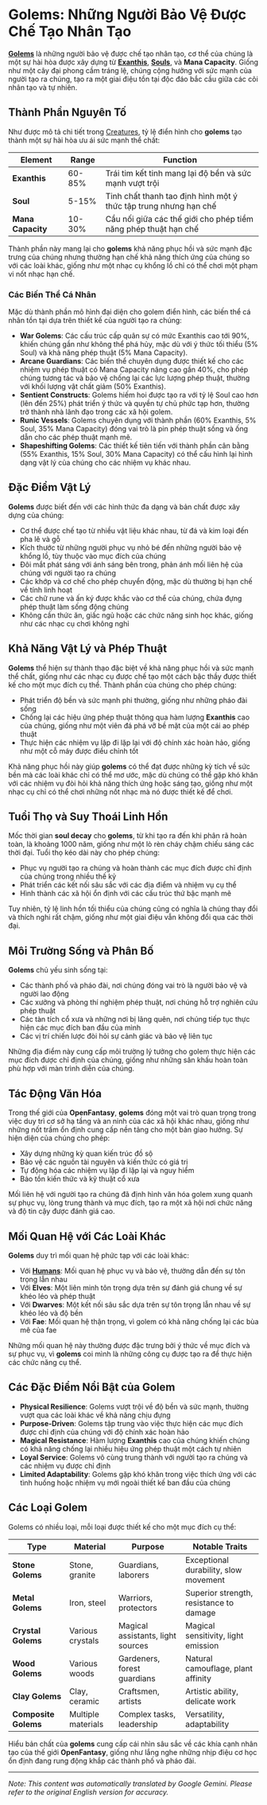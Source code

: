 # **Golems**: Những Người Bảo Vệ Được Chế Tạo Nhân Tạo

[**Golems**](/codex/Creatures/Golems.md) là những người bảo vệ được chế tạo nhân tạo, cơ thể của chúng là một sự hài hòa được xây dựng từ [**Exanthis**](/codex/Basic/Exanthis.md), [**Souls**](/codex/Basic/Soul.md), và **Mana Capacity**. Giống như một cây đại phong cầm tráng lệ, chúng cộng hưởng với sức mạnh của người tạo ra chúng, tạo ra một giai điệu tồn tại độc đáo bắc cầu giữa các cõi nhân tạo và tự nhiên.

## Thành Phần Nguyên Tố

Như được mô tả chi tiết trong [Creatures](/codex/Creatures/Creatures.md), tỷ lệ điển hình cho **golems** tạo thành một sự hài hòa ưu ái sức mạnh thể chất:

| Element | Range | Function |
|---------|------------|----------|
| **Exanthis** | 60-85% | Trái tim kết tinh mang lại độ bền và sức mạnh vượt trội |
| **Soul** | 5-15% | Tinh chất thanh tao định hình một ý thức tập trung nhưng hạn chế |
| **Mana Capacity** | 10-30% | Cầu nối giữa các thế giới cho phép tiềm năng phép thuật hạn chế |

Thành phần này mang lại cho **golems** khả năng phục hồi và sức mạnh đặc trưng của chúng nhưng thường hạn chế khả năng thích ứng của chúng so với các loài khác, giống như một nhạc cụ khổng lồ chỉ có thể chơi một phạm vi nốt nhạc hạn chế.

### Các Biến Thể Cá Nhân

Mặc dù thành phần mô hình đại diện cho golem điển hình, các biến thể cá nhân tồn tại dựa trên thiết kế của người tạo ra chúng:

- **War Golems**: Các cấu trúc cấp quân sự có mức Exanthis cao tới 90%, khiến chúng gần như không thể phá hủy, mặc dù với ý thức tối thiểu (5% Soul) và khả năng phép thuật (5% Mana Capacity).
- **Arcane Guardians**: Các biến thể chuyên dụng được thiết kế cho các nhiệm vụ phép thuật có Mana Capacity nâng cao gần 40%, cho phép chúng tương tác và bảo vệ chống lại các lực lượng phép thuật, thường với khối lượng vật chất giảm (50% Exanthis).
- **Sentient Constructs**: Golems hiếm hoi được tạo ra với tỷ lệ Soul cao hơn (lên đến 25%) phát triển ý thức và quyền tự chủ phức tạp hơn, thường trở thành nhà lãnh đạo trong các xã hội golem.
- **Runic Vessels**: Golems chuyên dụng với thành phần (60% Exanthis, 5% Soul, 35% Mana Capacity) đóng vai trò là pin phép thuật sống và ống dẫn cho các phép thuật mạnh mẽ.
- **Shapeshifting Golems**: Các thiết kế tiên tiến với thành phần cân bằng (55% Exanthis, 15% Soul, 30% Mana Capacity) có thể cấu hình lại hình dạng vật lý của chúng cho các nhiệm vụ khác nhau.

## Đặc Điểm Vật Lý

**Golems** được biết đến với các hình thức đa dạng và bản chất được xây dựng của chúng:
- Cơ thể được chế tạo từ nhiều vật liệu khác nhau, từ đá và kim loại đến pha lê và gỗ
- Kích thước từ những người phục vụ nhỏ bé đến những người bảo vệ khổng lồ, tùy thuộc vào mục đích của chúng
- Đôi mắt phát sáng với ánh sáng bên trong, phản ánh mối liên hệ của chúng với người tạo ra chúng
- Các khớp và cơ chế cho phép chuyển động, mặc dù thường bị hạn chế về tính linh hoạt
- Các chữ rune và ấn ký được khắc vào cơ thể của chúng, chứa đựng phép thuật làm sống động chúng
- Không cần thức ăn, giấc ngủ hoặc các chức năng sinh học khác, giống như các nhạc cụ chơi không nghỉ

## Khả Năng Vật Lý và Phép Thuật

**Golems** thể hiện sự thành thạo đặc biệt về khả năng phục hồi và sức mạnh thể chất, giống như các nhạc cụ được chế tạo một cách bậc thầy được thiết kế cho một mục đích cụ thể. Thành phần của chúng cho phép chúng:
- Phát triển độ bền và sức mạnh phi thường, giống như những pháo đài sống
- Chống lại các hiệu ứng phép thuật thông qua hàm lượng **Exanthis** cao của chúng, giống như một viên đá phá vỡ bề mặt của một cái ao phép thuật
- Thực hiện các nhiệm vụ lặp đi lặp lại với độ chính xác hoàn hảo, giống như một cỗ máy được điều chỉnh tốt

Khả năng phục hồi này giúp **golems** có thể đạt được những kỳ tích về sức bền mà các loài khác chỉ có thể mơ ước, mặc dù chúng có thể gặp khó khăn với các nhiệm vụ đòi hỏi khả năng thích ứng hoặc sáng tạo, giống như một nhạc cụ chỉ có thể chơi những nốt nhạc mà nó được thiết kế để chơi.

## Tuổi Thọ và Suy Thoái Linh Hồn

Mốc thời gian **soul decay** cho **golems**, từ khi tạo ra đến khi phân rã hoàn toàn, là khoảng 1000 năm, giống như một lò rèn cháy chậm chiếu sáng các thời đại. Tuổi thọ kéo dài này cho phép chúng:
- Phục vụ người tạo ra chúng và hoàn thành các mục đích được chỉ định của chúng trong nhiều thế kỷ
- Phát triển các kết nối sâu sắc với các địa điểm và nhiệm vụ cụ thể
- Hình thành các xã hội ổn định với các cấu trúc thứ bậc mạnh mẽ

Tuy nhiên, tỷ lệ linh hồn tối thiểu của chúng cũng có nghĩa là chúng thay đổi và thích nghi rất chậm, giống như một giai điệu vẫn không đổi qua các thời đại.

## Môi Trường Sống và Phân Bố

**Golems** chủ yếu sinh sống tại:
- Các thành phố và pháo đài, nơi chúng đóng vai trò là người bảo vệ và người lao động
- Các xưởng và phòng thí nghiệm phép thuật, nơi chúng hỗ trợ nghiên cứu phép thuật
- Các tàn tích cổ xưa và những nơi bị lãng quên, nơi chúng tiếp tục thực hiện các mục đích ban đầu của mình
- Các vị trí chiến lược đòi hỏi sự cảnh giác và bảo vệ liên tục

Những địa điểm này cung cấp môi trường lý tưởng cho golem thực hiện các mục đích được chỉ định của chúng, giống như những sân khấu hoàn toàn phù hợp với màn trình diễn của chúng.

## Tác Động Văn Hóa

Trong thế giới của **OpenFantasy**, **golems** đóng một vai trò quan trọng trong việc duy trì cơ sở hạ tầng và an ninh của các xã hội khác nhau, giống như những nốt trầm ổn định cung cấp nền tảng cho một bản giao hưởng. Sự hiện diện của chúng cho phép:
- Xây dựng những kỳ quan kiến trúc đồ sộ
- Bảo vệ các nguồn tài nguyên và kiến thức có giá trị
- Tự động hóa các nhiệm vụ lặp đi lặp lại và nguy hiểm
- Bảo tồn kiến thức và kỹ thuật cổ xưa

Mối liên hệ với người tạo ra chúng đã định hình văn hóa golem xung quanh sự phục vụ, lòng trung thành và mục đích, tạo ra một xã hội nơi chức năng và độ tin cậy được đánh giá cao.

## Mối Quan Hệ với Các Loài Khác

**Golems** duy trì mối quan hệ phức tạp với các loài khác:
- Với [**Humans**](/codex/Creatures/Human.md): Mối quan hệ phục vụ và bảo vệ, thường dẫn đến sự tôn trọng lẫn nhau
- Với **Elves**: Một liên minh tôn trọng dựa trên sự đánh giá chung về sự khéo léo và phép thuật
- Với **Dwarves**: Một kết nối sâu sắc dựa trên sự tôn trọng lẫn nhau về sự khéo léo và độ bền
- Với **Fae**: Mối quan hệ thận trọng, vì golem có khả năng chống lại các bùa mê của fae

Những mối quan hệ này thường được đặc trưng bởi ý thức về mục đích và sự phục vụ, vì **golems** coi mình là những công cụ được tạo ra để thực hiện các chức năng cụ thể.

## Các Đặc Điểm Nổi Bật của Golem

- **Physical Resilience**: Golems vượt trội về độ bền và sức mạnh, thường vượt qua các loài khác về khả năng chịu đựng
- **Purpose-Driven**: Golems tập trung vào việc thực hiện các mục đích được chỉ định của chúng với độ chính xác hoàn hảo
- **Magical Resistance**: Hàm lượng **Exanthis** cao của chúng khiến chúng có khả năng chống lại nhiều hiệu ứng phép thuật một cách tự nhiên
- **Loyal Service**: Golems vô cùng trung thành với người tạo ra chúng và các nhiệm vụ được chỉ định
- **Limited Adaptability**: Golems gặp khó khăn trong việc thích ứng với các tình huống hoặc nhiệm vụ mới ngoài thiết kế ban đầu của chúng

## Các Loại Golem

Golems có nhiều loại, mỗi loại được thiết kế cho một mục đích cụ thể:

| Type | Material | Purpose | Notable Traits |
|---------|---------------|---------|-------------------|
| **Stone Golems** | Stone, granite | Guardians, laborers | Exceptional durability, slow movement |
| **Metal Golems** | Iron, steel | Warriors, protectors | Superior strength, resistance to damage |
| **Crystal Golems** | Various crystals | Magical assistants, light sources | Magical sensitivity, light emission |
| **Wood Golems** | Various woods | Gardeners, forest guardians | Natural camouflage, plant affinity |
| **Clay Golems** | Clay, ceramic | Craftsmen, artists | Artistic ability, delicate work |
| **Composite Golems** | Multiple materials | Complex tasks, leadership | Versatility, adaptability |

Hiểu bản chất của **golems** cung cấp cái nhìn sâu sắc về các khía cạnh nhân tạo của thế giới **OpenFantasy**, giống như lắng nghe những nhịp điệu cơ học ổn định đang rung động khắp các thành phố và pháo đài.


---
_Note: This content was automatically translated by Google Gemini. Please refer to the original English version for accuracy._